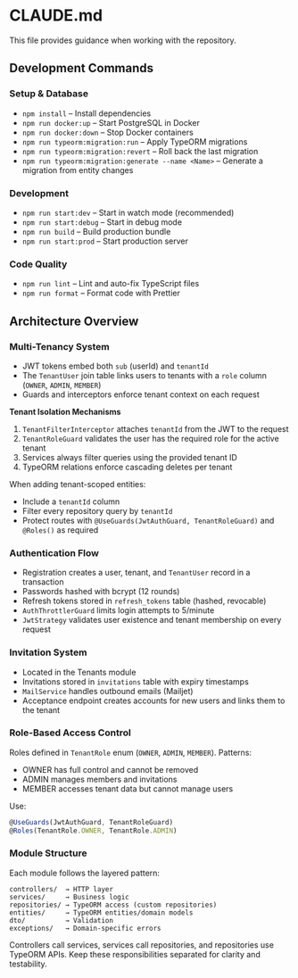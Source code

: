 # CLAUDE.md

This file provides guidance when working with the repository.

## Development Commands

### Setup & Database
- `npm install` – Install dependencies
- `npm run docker:up` – Start PostgreSQL in Docker
- `npm run docker:down` – Stop Docker containers
- `npm run typeorm:migration:run` – Apply TypeORM migrations
- `npm run typeorm:migration:revert` – Roll back the last migration
- `npm run typeorm:migration:generate --name <Name>` – Generate a migration from entity changes

### Development
- `npm run start:dev` – Start in watch mode (recommended)
- `npm run start:debug` – Start in debug mode
- `npm run build` – Build production bundle
- `npm run start:prod` – Start production server

### Code Quality
- `npm run lint` – Lint and auto-fix TypeScript files
- `npm run format` – Format code with Prettier

## Architecture Overview

### Multi-Tenancy System

- JWT tokens embed both `sub` (userId) and `tenantId`
- The `TenantUser` join table links users to tenants with a `role` column (`OWNER`, `ADMIN`, `MEMBER`)
- Guards and interceptors enforce tenant context on each request

**Tenant Isolation Mechanisms**
1. `TenantFilterInterceptor` attaches `tenantId` from the JWT to the request
2. `TenantRoleGuard` validates the user has the required role for the active tenant
3. Services always filter queries using the provided tenant ID
4. TypeORM relations enforce cascading deletes per tenant

When adding tenant-scoped entities:
- Include a `tenantId` column
- Filter every repository query by `tenantId`
- Protect routes with `@UseGuards(JwtAuthGuard, TenantRoleGuard)` and `@Roles()` as required

### Authentication Flow

- Registration creates a user, tenant, and `TenantUser` record in a transaction
- Passwords hashed with bcrypt (12 rounds)
- Refresh tokens stored in `refresh_tokens` table (hashed, revocable)
- `AuthThrottlerGuard` limits login attempts to 5/minute
- `JwtStrategy` validates user existence and tenant membership on every request

### Invitation System

- Located in the Tenants module
- Invitations stored in `invitations` table with expiry timestamps
- `MailService` handles outbound emails (Mailjet)
- Acceptance endpoint creates accounts for new users and links them to the tenant

### Role-Based Access Control

Roles defined in `TenantRole` enum (`OWNER`, `ADMIN`, `MEMBER`). Patterns:
- OWNER has full control and cannot be removed
- ADMIN manages members and invitations
- MEMBER accesses tenant data but cannot manage users

Use:
```typescript
@UseGuards(JwtAuthGuard, TenantRoleGuard)
@Roles(TenantRole.OWNER, TenantRole.ADMIN)
```

### Module Structure

Each module follows the layered pattern:

```
controllers/  → HTTP layer
services/     → Business logic
repositories/ → TypeORM access (custom repositories)
entities/     → TypeORM entities/domain models
dto/          → Validation
exceptions/   → Domain-specific errors
```

Controllers call services, services call repositories, and repositories use TypeORM APIs. Keep these responsibilities separated for clarity and testability.
